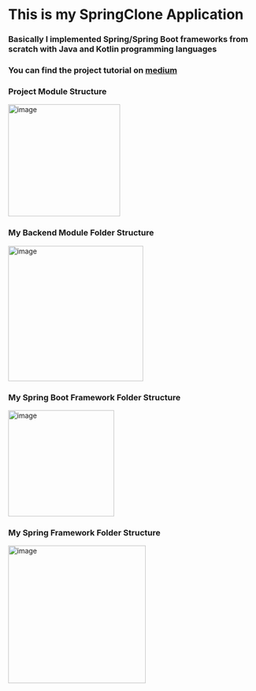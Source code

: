 # This is my SpringClone Application
### Basically I implemented Spring/Spring Boot frameworks from scratch with Java and Kotlin programming languages
### You can find the project tutorial on [medium](https://medium.com/@halillbaydar/deconstructing-spring-and-spring-boot-frameworks-ff5bd1ead3d)

### Project Module Structure
<img width="227" alt="image" src="https://user-images.githubusercontent.com/48048893/221378025-c34e6b08-4c41-4ecd-8fe5-76007038b65c.png">

### My Backend Module Folder Structure
<img width="274" alt="image" src="https://user-images.githubusercontent.com/48048893/221378056-7cd7ceac-eea8-4c2c-b0da-8b176b656013.png">

### My Spring Boot Framework Folder Structure
<img width="215" alt="image" src="https://user-images.githubusercontent.com/48048893/221378074-d0dec9ee-6879-4c62-9031-717b9abff6c2.png">

### My Spring Framework Folder Structure
<img width="279" alt="image" src="https://user-images.githubusercontent.com/48048893/221378108-5eb39daa-53b5-4cd5-93d2-5b82aed97076.png">
